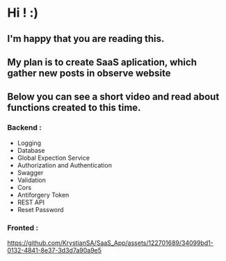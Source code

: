 <H1>Hi ! :)</H1>
<H2>I'm happy that you are reading this.</H2>
<H2>My plan is to create SaaS aplication, which gather new posts in observe website</H2>
<H2>Below you can see a short video and read about functions created to this time.</H2>
<H3>Backend : </H3>
<ul>
  <li>Logging</li>
  <li>Database</li>
  <li>Global Expection Service</li>
  <li>Authorization and Authentication</li>
  <li>Swagger</li>
  <li>Validation</li>
  <li>Cors</li>
  <li>Antiforgery Token</li>
  <li>REST API</li>
  <li>Reset Password</li>
</ul>
<H3>Fronted : </H3>

https://github.com/KrystianSA/SaaS_App/assets/122701689/34099bd1-0132-4841-8e37-3d3d7a90a9e5





